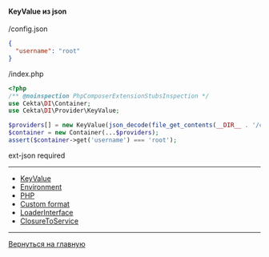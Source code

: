 #### KeyValue из json

/config.json
```json
{
  "username": "root"
}
```

/index.php
```php
<?php
/** @noinspection PhpComposerExtensionStubsInspection */
use Cekta\DI\Container;
use Cekta\DI\Provider\KeyValue;

$providers[] = new KeyValue(json_decode(file_get_contents(__DIR__ . '/config.json'), true));
$container = new Container(...$providers);
assert($container->get('username') === 'root');
```

ext-json required

---
* [KeyValue](key-value.md)
* [Environment](environment.md)
* [PHP](PHP.md)
* [Custom format](custom-format.md)
* [LoaderInterface](loader-interface.md)
* [ClosureToService](closureToService.md)
---
[Вернуться на главную](../../readme.md)
